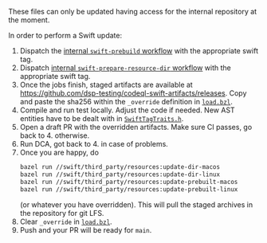 These files can only be updated having access for the internal repository at the moment.

In order to perform a Swift update:

1. Dispatch the [internal `swift-prebuild` workflow](https://github.com/github/semmle-code/actions/workflows/__swift-prebuild.yml) with the appropriate swift
   tag.
2. Dispatch [internal `swift-prepare-resource-dir` workflow](https://github.com/github/semmle-code/actions/workflows/__swift-prepare-resource-dir.yml) with the
   appropriate swift tag.
3. Once the jobs finish, staged artifacts are available
   at https://github.com/dsp-testing/codeql-swift-artifacts/releases. Copy and paste the sha256 within the `_override`
   definition in [`load.bzl`](../load.bzl).
4. Compile and run test locally. Adjust the code if needed. New AST entities have to be dealt with in [
   `SwiftTagTraits.h`](../../extractor/infra/SwiftTagTraits.h).
5. Open a draft PR with the overridden artifacts. Make sure CI passes, go back to 4. otherwise.
6. Run DCA, got back to 4. in case of problems.
7. Once you are happy, do
   ```bash
   bazel run //swift/third_party/resources:update-dir-macos
   bazel run //swift/third_party/resources:update-dir-linux
   bazel run //swift/third_party/resources:update-prebuilt-macos
   bazel run //swift/third_party/resources:update-prebuilt-linux
   ```
   (or whatever you have overridden). This will pull the staged archives in the repository for git LFS.
8. Clear `_override` in [`load.bzl`](../load.bzl).
9. Push and your PR will be ready for `main`.
